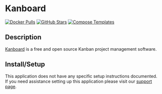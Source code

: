 # Kanboard

[![Docker Pulls](https://img.shields.io/docker/pulls/kanboard/kanboard?style=flat-square&color=607D8B&label=docker%20pulls&logo=docker)](https://hub.docker.com/r/kanboard/kanboard)
[![GitHub Stars](https://img.shields.io/github/stars/kanboard/kanboard?style=flat-square&color=607D8B&label=github%20stars&logo=github)](https://github.com/kanboard/kanboard)
[![Compose Templates](https://img.shields.io/static/v1?style=flat-square&color=607D8B&label=compose&message=templates)](https://github.com/GhostWriters/DockSTARTer/tree/main/compose/.apps/kanboard)

## Description

[Kanboard](https://kanboard.org/) is a free and open source Kanban project management software.

## Install/Setup

This application does not have any specific setup instructions documented. If
you need assistance setting up this application please visit our
[support page](https://dockstarter.com/basics/support/).
